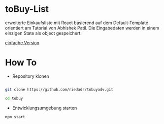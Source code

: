 # toBuy-List

erweiterte Einkaufsliste mit React basierend auf dem Default-Template orientiert am Tutorial von Abhishek Patil.
Die Eingabedaten werden in einem einzigen State als object gespeichert.

[einfache Version](https://github.com/riedadr/tobuy)

# How To

- Repository klonen

```bash

git clone https://github.com/riedadr/tobuyadv.git
```

```bash
cd tobuy
```

- Entwicklungsumgebung starten

```bash
npm start
```